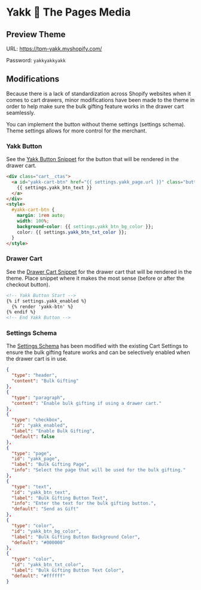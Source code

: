 # Yakk 🤗 The Pages Media

## Preview Theme

URL: https://tpm-yakk.myshopify.com/

Password: `yakkyakkyakk`

## Modifications

Because there is a lack of standardization across Shopify websites when it comes to cart drawers, minor modifications have been made to the theme in order to help make sure the bulk gifting feature works in the drawer cart seamlessly.

You can implement the button without theme settings (settings schema). Theme settings allows for more control for the merchant.

### Yakk Button

See the [Yakk Button Snippet](/snippets/yakk-btn.liquid) for the button that will be rendered in the drawer cart.

```HTML
<div class="cart__ctas">
  <a id="yakk-cart-btn" href="{{ settings.yakk_page.url }}" class="button button--primary">
    {{ settings.yakk_btn_text }}
  </a>
</div>
<style>
  #yakk-cart-btn {
    margin: 1rem auto;
    width: 100%;
    background-color: {{ settings.yakk_btn_bg_color }};
    color: {{ settings.yakk_btn_txt_color }};
  }
</style>
```

### Drawer Cart

See the [Drawer Cart Snippet](/snippets/cart-drawer.liquid) for the drawer cart that will be rendered in the theme. Place snippet where it makes the most sense (before or after the checkout button).

```HTML
<!-- Yakk Button Start -->
{% if settings.yakk_enabled %}
  {% render 'yakk-btn' %}
{% endif %}
<!-- End Yakk Button -->
```

### Settings Schema

The [Settings Schema](/config/settings_schema.json) has been modified with the existing Cart Settings to ensure the bulk gifting feature works and can be selectively enabled when the drawer cart is in use.

```json
{
  "type": "header",
  "content": "Bulk Gifting"
},
{
  "type": "paragraph",
  "content": "Enable bulk gifting if using a drawer cart."
},
{
  "type": "checkbox",
  "id": "yakk_enabled",
  "label": "Enable Bulk Gifting",
  "default": false
},
{
  "type": "page",
  "id": "yakk_page",
  "label": "Bulk Gifting Page",
  "info": "Select the page that will be used for the bulk gifting."
},
{
  "type": "text",
  "id": "yakk_btn_text",
  "label": "Bulk Gifting Button Text",
  "info": "Enter the text for the bulk gifting button.",
  "default": "Send as Gift"
},
{
  "type": "color",
  "id": "yakk_btn_bg_color",
  "label": "Bulk Gifting Button Background Color",
  "default": "#000000"
},
{
  "type": "color",
  "id": "yakk_btn_txt_color",
  "label": "Bulk Gifting Button Text Color",
  "default": "#ffffff"
}
```
